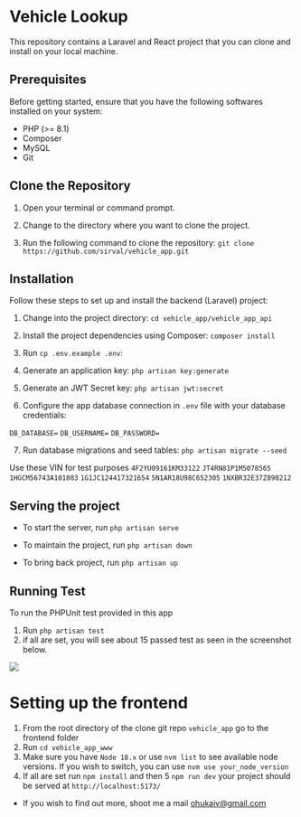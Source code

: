 # Vehicle Lookup

This repository contains a Laravel and React project that you can clone and install on your local machine.

## Prerequisites

Before getting started, ensure that you have the following softwares installed on your system:

- PHP (>= 8.1)
- Composer
- MySQL
- Git

## Clone the Repository

1. Open your terminal or command prompt.

2. Change to the directory where you want to clone the project.

3. Run the following command to clone the repository: `git clone https://github.com/sirval/vehicle_app.git`

## Installation

Follow these steps to set up and install the backend (Laravel) project:

1. Change into the project directory: `cd vehicle_app/vehicle_app_api`

2. Install the project dependencies using Composer: `composer install`

3. Run `cp .env.example .env`:

4. Generate an application key: `php artisan key:generate`

5. Generate an JWT Secret key: `php artisan jwt:secret`

6. Configure the app database connection in `.env` file with your database credentials:

`DB_DATABASE=`
`DB_USERNAME=`
`DB_PASSWORD=`

7. Run database migrations and seed tables: `php artisan migrate --seed`

Use these VIN for test purposes
`4F2YU09161KM33122`
`JT4RN81P1M5078565`
`1HGCM56743A101083`
`1G1JC124417321654`
`5N1AR18U98C652305`
`1NXBR32E37Z890212`

## Serving the project

- To start the server, run `php artisan serve`

- To maintain the project, run `php artisan down`

- To bring back project, run `php artisan up`

## Running Test

To run the PHPUnit test provided in this app

1. Run `php artisan test`
2. if all are set, you will see about 15 passed test as seen in the screenshot below.

<a href="https://raw.githubusercontent.com/sirval/vehicle_app/vehicle_app_api/main/public/test.png" target="_blank"><img src="https://raw.githubusercontent.com/sirval/vehicle_app/vehicle_app_api/main/public/test.png" /></a>



# Setting up the frontend

1. From the root directory of the clone git repo `vehicle_app` go to the frontend folder
2. Run `cd vehicle_app_www`
3. Make sure you have `Node 18.x` or use `nvm list` to see available node versions.
    If you wish to switch, you can use `nvm use your_node_version`
4. If all are set run `npm install` and then
5 `npm run dev` your project should be served at `http://localhost:5173/`


- If you wish to find out more, shoot me a mail ohukaiv@gmail.com



